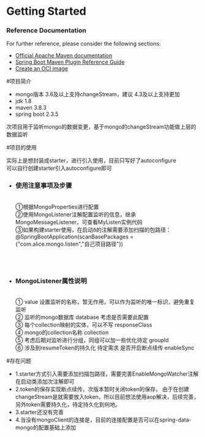 # Getting Started

### Reference Documentation

For further reference, please consider the following sections:

* [Official Apache Maven documentation](https://maven.apache.org/guides/index.html)
* [Spring Boot Maven Plugin Reference Guide](https://docs.spring.io/spring-boot/docs/2.7.1/maven-plugin/reference/html/)
* [Create an OCI image](https://docs.spring.io/spring-boot/docs/2.7.1/maven-plugin/reference/html/#build-image)


#项目简介

- mongo版本 3.6及以上支持changeStream，建议 4.3及以上支持更加
- jdk 1.8
- maven 3.8.3
- spring boot 2.3.5

次项目用于监听mongo的数据变更，基于mongo的changeStream功能做上层的数据监听

#项目的使用

实际上是想封装成starter，进行引入使用，目前只写好了autoconfigure</br>
可以自行创建starter引入autoconfigure即可

- <h3>使用注意事项及步骤</h3></br>
  ①根据MongoProperties进行配置</br>
  ②使用MongoListener注解配置监听的信息，继承MongoMessageListener，可查看MyListen实例代码</br>
  ③如果构建starter使用，在启动ð的注解需要添加扫描的包路径：@SpringBootApplication(scanBasePackages = {"com.alice.mongo.listen","自己项目路径"})
  </br></br></br></br>
- <h3>MongoListener属性说明</h3></br>
  ① value 设置监听的名称，暂无作用，可以作为监听的唯一标识，避免重复监听</br>
  ② 监听的mongo数据库 database  考虑是否需要此配置</br>
  ③ 每个collection映射的实体，可以不写 responseClass</br>
  ④ mongo的collection名称 collection</br>
  ⑤ 考虑后期对监听进行分组，同组可以加一些优化待定 groupId</br>
  ⑥ 涉及到resumeToken的持久化 待定需求 是否开启断点续传 enableSync


#存在问题
- 1.starter方式引入需要添加扫描包路径，需要完善EnableMongoWatcher注解在启动类添加次注解即可
- 2.token的保存实现断点续传，次版本暂时关闭token的保存，
  由于在创建changeStream是就需要放入token，所以目前想法使用aop解决，后续完善，另外token需要持久化，待定持久化到何地。
- 3.starter还没有完善
- 4.当没有mongoClient的连接是，目前的连接配置是否可以在spring-data-mongo的配置基础上添加